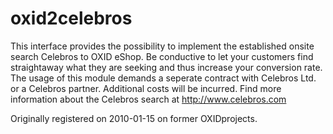 oxid2celebros
=============

This interface provides the possibility to implement the established onsite search Celebros to OXID eShop. Be conductive to let your customers find straightaway what they are seeking and thus increase your conversion rate. The usage of this module demands a seperate contract with Celebros Ltd. or a Celebros partner. Additional costs will be incurred. Find more information about the Celebros search at http://www.celebros.com

Originally registered on 2010-01-15 on former OXIDprojects.